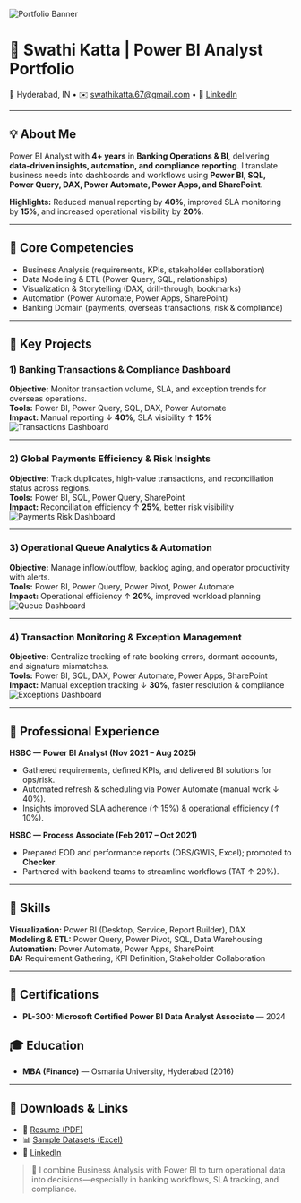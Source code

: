 ![Portfolio Banner](banner.png)

# 🎯 Swathi Katta | Power BI Analyst Portfolio

📍 Hyderabad, IN • ✉️ swathikatta.67@gmail.com • 🔗 [LinkedIn](https://linkedin.com/in/swathi-katta)

---

## 💡 About Me
Power BI Analyst with **4+ years** in **Banking Operations & BI**, delivering **data-driven insights, automation, and compliance reporting**. I translate business needs into dashboards and workflows using **Power BI, SQL, Power Query, DAX, Power Automate, Power Apps, and SharePoint**.

**Highlights:** Reduced manual reporting by **40%**, improved SLA monitoring by **15%**, and increased operational visibility by **20%**.

---

## 🧠 Core Competencies
- Business Analysis (requirements, KPIs, stakeholder collaboration)
- Data Modeling & ETL (Power Query, SQL, relationships)
- Visualization & Storytelling (DAX, drill-through, bookmarks)
- Automation (Power Automate, Power Apps, SharePoint)
- Banking Domain (payments, overseas transactions, risk & compliance)

---

## 🚀 Key Projects

### 1) Banking Transactions & Compliance Dashboard
**Objective:** Monitor transaction volume, SLA, and exception trends for overseas operations.  
**Tools:** Power BI, Power Query, SQL, DAX, Power Automate  
**Impact:** Manual reporting ↓ **40%**, SLA visibility ↑ **15%**  
![Transactions Dashboard](transactions_dashboard.png)

---

### 2) Global Payments Efficiency & Risk Insights
**Objective:** Track duplicates, high-value transactions, and reconciliation status across regions.  
**Tools:** Power BI, SQL, Power Query, SharePoint  
**Impact:** Reconciliation efficiency ↑ **25%**, better risk visibility  
![Payments Risk Dashboard](payments_risk.png)

---

### 3) Operational Queue Analytics & Automation
**Objective:** Manage inflow/outflow, backlog aging, and operator productivity with alerts.  
**Tools:** Power BI, Power Query, Power Pivot, Power Automate  
**Impact:** Operational efficiency ↑ **20%**, improved workload planning  
![Queue Dashboard](queue_dashboard.png)

---

### 4) Transaction Monitoring & Exception Management
**Objective:** Centralize tracking of rate booking errors, dormant accounts, and signature mismatches.  
**Tools:** Power BI, SQL, DAX, Power Automate, Power Apps, SharePoint  
**Impact:** Manual exception tracking ↓ **30%**, faster resolution & compliance  
![Exceptions Dashboard](exceptions_mgmt.png)

---

## 💼 Professional Experience
**HSBC — Power BI Analyst (Nov 2021 – Aug 2025)**  
- Gathered requirements, defined KPIs, and delivered BI solutions for ops/risk.  
- Automated refresh & scheduling via Power Automate (manual work ↓ 40%).  
- Insights improved SLA adherence (↑ 15%) & operational efficiency (↑ 10%).

**HSBC — Process Associate (Feb 2017 – Oct 2021)**  
- Prepared EOD and performance reports (OBS/GWIS, Excel); promoted to **Checker**.  
- Partnered with backend teams to streamline workflows (TAT ↑ 20%).

---

## 🧰 Skills
**Visualization:** Power BI (Desktop, Service, Report Builder), DAX  
**Modeling & ETL:** Power Query, Power Pivot, SQL, Data Warehousing  
**Automation:** Power Automate, Power Apps, SharePoint  
**BA:** Requirement Gathering, KPI Definition, Stakeholder Collaboration

---

## 📜 Certifications
- **PL-300: Microsoft Certified Power BI Data Analyst Associate** — 2024

## 🎓 Education
- **MBA (Finance)** — Osmania University, Hyderabad (2016)

---

## 📎 Downloads & Links
- 📄 [Resume (PDF)](Swathi_Katta_PowerBI_Resume.pdf)  
- 📊 [Sample Datasets (Excel)](Swathi_Katta_PowerBI_Portfolio_Datasets.xlsx)  
- 💼 [LinkedIn](https://linkedin.com/in/swathi-katta)

> 💬 I combine Business Analysis with Power BI to turn operational data into decisions—especially in banking workflows, SLA tracking, and compliance.
